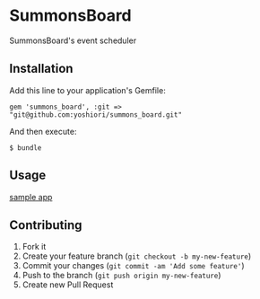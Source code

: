 # SummonsBoard

SummonsBoard's event scheduler

## Installation

Add this line to your application's Gemfile:

    gem 'summons_board', :git => "git@github.com:yoshiori/summons_board.git"

And then execute:

    $ bundle

## Usage

[sample app](https://github.com/yoshiori/utopia_dungeon_notifier)

## Contributing

1. Fork it
2. Create your feature branch (`git checkout -b my-new-feature`)
3. Commit your changes (`git commit -am 'Add some feature'`)
4. Push to the branch (`git push origin my-new-feature`)
5. Create new Pull Request
